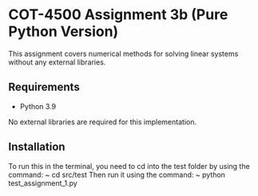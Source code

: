 # COT-4500 Assignment 3b (Pure Python Version)

This assignment covers numerical methods for solving linear systems without any external libraries.

## Requirements

- Python 3.9

No external libraries are required for this implementation.

## Installation

To run this in the terminal, you need to cd into the test folder by using the command: ~ cd src/test
Then run it using the command: ~ python test_assignment_1.py
